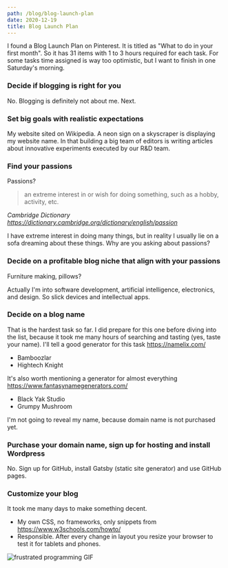 ```yaml
---
path: /blog/blog-launch-plan
date: 2020-12-19
title: Blog Launch Plan
---
```


I found a Blog Launch Plan on Pinterest.
It is titled as "What to do in your first month".
So it has 31 items with 1 to 3 hours required for each task.
For some tasks time assigned is way too optimistic, but I want to finish in one Saturday's morning.

### Decide if blogging is right for you

No. Blogging is definitely not about me. Next.

### Set big goals with realistic expectations

My website sited on Wikipedia.
A neon sign on a skyscraper is displaying my website name. In that building a big team of editors is writing articles about innovative experiments executed by our R&D team.

### Find your passions

Passions?

> an extreme interest in or wish for doing something, such as a hobby, activity, etc.

*Cambridge Dictionary https://dictionary.cambridge.org/dictionary/english/passion*

I have extreme interest in doing many things, but in reality I usually lie on a sofa dreaming about these things. Why are you asking about passions?

### Decide on a profitable blog niche that align with your passions

Furniture making, pillows?

Actually I'm into software development, artificial intelligence, electronics, and design. So slick devices and intellectual apps.

### Decide on a blog name

That is the hardest task so far. I did prepare for this one before diving into the list, because it took me many hours of searching and tasting (yes, taste your name). I'll tell a good generator for this task https://namelix.com/

- Bamboozlar
- Hightech Knight

It's also worth mentioning a generator for almost everything https://www.fantasynamegenerators.com/

- Black Yak Studio
- Grumpy Mushroom

I'm not going to reveal my name, because domain name is not purchased yet.

### Purchase your domain name, sign up for hosting and install Wordpress

No. Sign up for GitHub, install Gatsby (static site generator) and use GitHub pages.

### Customize your blog

It took me many days to make something decent.

- My own CSS, no frameworks, only snippets from https://www.w3schools.com/howto/
- Responsible. After every change in layout you resize your browser to test it for tablets and phones.

![frustrated programming GIF](https://media.giphy.com/media/yYSSBtDgbbRzq/giphy.gif)
